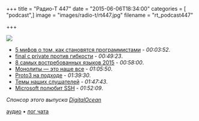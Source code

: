+++
title = "Радио-Т 447"
date = "2015-06-06T18:34:00"
categories = [ "podcast",]
image = "images/radio-t/rt447.jpg"
filename = "rt_podcast447"

+++

![](https://radio-t.com/images/radio-t/rt447.jpg)

- [5 мифов о том, как становятся программистами](http://prsm.tc/lVJGzU) - *00:03:52*.
- [final с private против гибкости](http://www.brandonsavage.net/what-about-final-and-private/) - *00:49:23*.
- [8 самых востребованных языков 2015](http://www.devbattles.com/en/sand/post-1314-The-8-Most-InDemand-Programming-Languages-of-2015) - *00:58:00*.
- [Монолиты — это наше все](http://prsm.tc/3ugGyf) - *01:05:50*.
- [Proto3 на подходе](https://developers.google.com/protocol-buffers/docs/proto3) - *01:39:30*.
- [Темы наших слушателей](https://radio-t.com/p/2015/06/02/prep-447/) - *01:47:43*.
- [Microsoft полюбит SSH](http://blogs.msdn.com/b/looking_forward_microsoft__support_for_secure_shell_ssh1/archive/2015/06/02/managing-looking-forward-mic) - *01:52:09*.

_Спонсор этого выпуска [DigitalOcean](https://do.co/radiot)_

[аудио](https://cdn.radio-t.com/rt_podcast447.mp3) • [лог чата](http://chat.radio-t.com/logs/radio-t-447.html)
<audio src="https://cdn.radio-t.com/rt_podcast447.mp3" preload="none"></audio>
